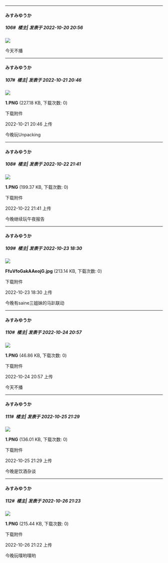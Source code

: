 

*****

####  みすみゆうか  
##### 106#         楼主| 发表于 2022-10-20 20:56

<img src="https://s1.ax1x.com/2022/10/20/x6eK41.png" referrerpolicy="no-referrer">

今天不播



*****

####  みすみゆうか  
##### 107#         楼主| 发表于 2022-10-21 20:46

<img src="https://img.saraba1st.com/forum/202210/21/204617fkgjacgmga7p1oku.png" referrerpolicy="no-referrer">

<strong>1.PNG</strong> (227.18 KB, 下载次数: 0)

下载附件

2022-10-21 20:46 上传

今晚玩Unpacking



*****

####  みすみゆうか  
##### 108#         楼主| 发表于 2022-10-22 21:41

<img src="https://img.saraba1st.com/forum/202210/22/214115h4vdhc7lzwg5cvdj.png" referrerpolicy="no-referrer">

<strong>1.PNG</strong> (199.37 KB, 下载次数: 0)

下载附件

2022-10-22 21:41 上传

今晚继续玩午夜报告



*****

####  みすみゆうか  
##### 109#         楼主| 发表于 2022-10-23 18:30

<img src="https://img.saraba1st.com/forum/202210/23/183016hqw2qiddwehdeean.jpg" referrerpolicy="no-referrer">

<strong>FfuVfoGakAAeojG.jpg</strong> (213.14 KB, 下载次数: 0)

下载附件

2022-10-23 18:30 上传

今晚有saine三姐妹的马趴联动



*****

####  みすみゆうか  
##### 110#         楼主| 发表于 2022-10-24 20:57

<img src="https://img.saraba1st.com/forum/202210/24/205726byj3ym9m00yidv0l.png" referrerpolicy="no-referrer">

<strong>1.PNG</strong> (46.86 KB, 下载次数: 0)

下载附件

2022-10-24 20:57 上传

今天不播



*****

####  みすみゆうか  
##### 111#         楼主| 发表于 2022-10-25 21:29

<img src="https://img.saraba1st.com/forum/202210/25/212900zdd1ess03sumjn15.png" referrerpolicy="no-referrer">

<strong>1.PNG</strong> (136.01 KB, 下载次数: 0)

下载附件

2022-10-25 21:29 上传

今晚是饮酒杂谈



*****

####  みすみゆうか  
##### 112#         楼主| 发表于 2022-10-26 21:23

<img src="https://img.saraba1st.com/forum/202210/26/212258uhr02v1ahtbbfmrb.png" referrerpolicy="no-referrer">

<strong>1.PNG</strong> (215.44 KB, 下载次数: 0)

下载附件

2022-10-26 21:22 上传

今晚玩噗哟噗哟

